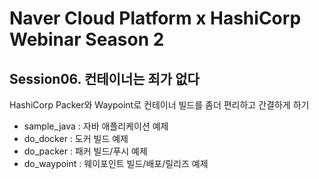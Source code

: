 # Naver Cloud Platform x HashiCorp Webinar Season 2

## Session06. 컨테이너는 죄가 없다
HashiCorp Packer와 Waypoint로 컨테이너 빌드를 좀더 편리하고 간결하게 하기

- sample_java : 자바 애플리케이션 예제
- do_docker : 도커 빌드 예제
- do_packer : 패커 빌드/푸시 예제
- do_waypoint : 웨이포인트 빌드/배포/릴리즈 예제
